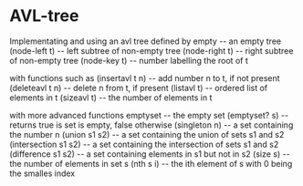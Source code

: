 # AVL-tree

Implementating and using an avl tree defined by 
empty           -- an empty tree
(node-left t)   -- left subtree of non-empty tree
(node-right t)  -- right subtree of non-empty tree
(node-key t)    -- number labelling the root of t 

with functions such as 
(insertavl t n) -- add number n to t, if not present
(deleteavl t n) -- delete n from t, if present
(listavl t)     -- ordered list of elements in t
(sizeavl t)     -- the number of elements in t

with more advanced functions
emptyset              -- the empty set
(emptyset? s)         -- returns true is set is empty, false otherwise
(singleton n)         -- a set containing the number n
(union s1 s2)         -- a set containing the union of sets s1 and s2
(intersection s1 s2)  -- a set containing the intersection of sets s1 and s2
(difference s1 s2)    -- a set containing elements in s1 but not in s2
(size s)              -- the number of elements in set s
(nth s i)             -- the ith element of s with 0 being the smalles index
